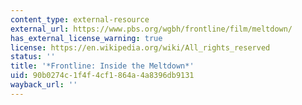```yaml
---
content_type: external-resource
external_url: https://www.pbs.org/wgbh/frontline/film/meltdown/
has_external_license_warning: true
license: https://en.wikipedia.org/wiki/All_rights_reserved
status: ''
title: '*Frontline: Inside the Meltdown*'
uid: 90b0274c-1f4f-4cf1-864a-4a8396db9131
wayback_url: ''
---
```

